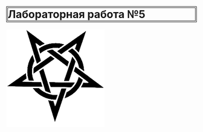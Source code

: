 <div>
  <h1 style="border: 4px double black;">Лабораторная работа №5</h1>
  <a href="https://GrazZzys.github.io"><img src="lol.png"></img></a>
<div>

